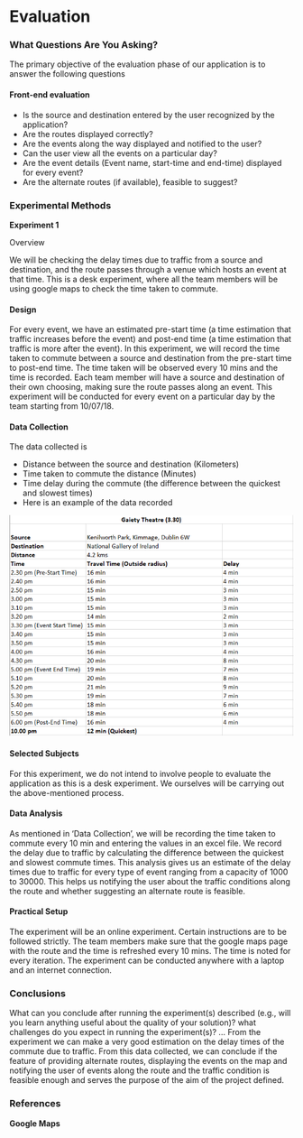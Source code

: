 # Evaluation
### What Questions Are You Asking? 

The primary objective of the evaluation phase of our application is to answer the following questions

#### Front-end evaluation
-	Is the source and destination entered by the user recognized by the application?
-	Are the routes displayed correctly?
-	Are the events along the way displayed and notified to the user?
-	Can the user view all the events on a particular day?
-	Are the event details (Event name, start-time and end-time) displayed for every event?
-	Are the alternate routes (if available), feasible to suggest?
	
### Experimental Methods

**Experiment 1** 

Overview 

We will be checking the delay times due to traffic from a source and destination, and the route passes through a venue which hosts an event at that time. This is a desk experiment, where all the team members will be using google maps to check the time taken to commute.

#### Design

For every event, we have an estimated pre-start time (a time estimation that traffic increases before the event) and post-end time (a time estimation that traffic is more after the event). In this experiment, we will record the time taken to commute between a source and destination from the pre-start time to post-end time. The time taken will be observed every 10 mins and the time is recorded. Each team member will have a source and destination of their own choosing, making sure the route passes along an event. This experiment will be conducted for every event on a particular day by the team starting from 10/07/18.

#### Data Collection 

The data collected is
-	Distance between the source and destination (Kilometers)
-	Time taken to commute the distance (Minutes)
-	Time delay during the commute (the difference between the quickest and slowest times)
-	Here is an example of the data recorded

![Recording](https://github.com/nhriday/evaluation/blob/master/Data.png)
 
#### Selected Subjects 

For this experiment, we do not intend to involve people to evaluate the application as this is a desk experiment. We ourselves will be carrying out the above-mentioned process.

#### Data Analysis 

As mentioned in ‘Data Collection’, we will be recording the time taken to commute every 10 min and entering the values in an excel file. We record the delay due to traffic by calculating the difference between the quickest and slowest commute times. This analysis gives us an estimate of the delay times due to traffic for every type of event ranging from a capacity of 1000 to 30000. This helps us notifying the user about the traffic conditions along the route and whether suggesting an alternate route is feasible.

#### Practical Setup 

The experiment will be an online experiment. Certain instructions are to be followed strictly. The team members make sure that the google maps page with the route and the time is refreshed every 10 mins. The time is noted for every iteration. The experiment can be conducted anywhere with a laptop and an internet connection.

### Conclusions 
What can you conclude after running the experiment(s) described (e.g., will you learn anything useful about the quality of your solution)? what challenges do you expect in running the experiment(s)? …
From the experiment we can make a very good estimation on the delay times of the commute due to traffic. From this data collected, we can conclude if the feature of providing alternate routes, displaying the events on the map and notifying the user of events along the route and the traffic condition is feasible enough and serves the purpose of the aim of the project defined.

### References
**Google Maps**



